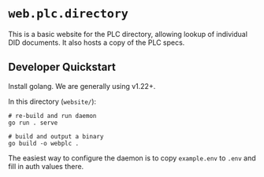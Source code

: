 
`web.plc.directory`
===================

This is a basic website for the PLC directory, allowing lookup of individual DID documents. It also hosts a copy of the PLC specs.


## Developer Quickstart

Install golang. We are generally using v1.22+.

In this directory (`website/`):

    # re-build and run daemon
    go run . serve

    # build and output a binary
    go build -o webplc .

The easiest way to configure the daemon is to copy `example.env` to `.env` and fill in auth values there.
